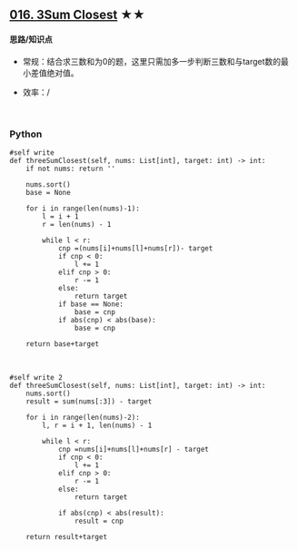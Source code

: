## [016. 3Sum Closest][1] ★★
[1]: https://leetcode.com/problems/3sum/

    
#### 思路/知识点
- 常规：结合求三数和为0的题，这里只需加多一步判断三数和与target数的最小差值绝对值。
- 效率：/

  <br />  
### Python
    #self write
    def threeSumClosest(self, nums: List[int], target: int) -> int:
        if not nums: return ''
        
        nums.sort()
        base = None
        
        for i in range(len(nums)-1):
            l = i + 1
            r = len(nums) - 1
            
            while l < r:
                cnp =(nums[i]+nums[l]+nums[r])- target
                if cnp < 0:
                    l += 1
                elif cnp > 0:
                    r -= 1
                else:
                    return target
                if base == None:
                    base = cnp 
                if abs(cnp) < abs(base):
                    base = cnp
                    
        return base+target

  <br /> 

    #self write 2 
    def threeSumClosest(self, nums: List[int], target: int) -> int:
        nums.sort()
        result = sum(nums[:3]) - target
        
        for i in range(len(nums)-2):
            l, r = i + 1, len(nums) - 1
            
            while l < r:
                cnp =nums[i]+nums[l]+nums[r] - target
                if cnp < 0:
                    l += 1
                elif cnp > 0:
                    r -= 1
                else:
                    return target

                if abs(cnp) < abs(result):
                    result = cnp
                    
        return result+target
